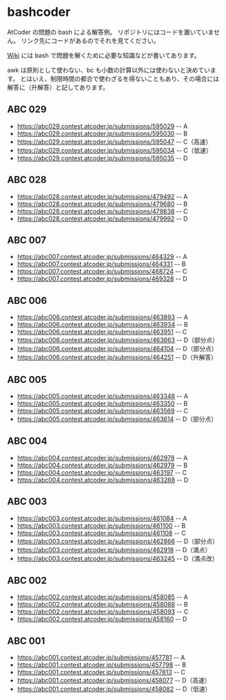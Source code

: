# bashcoder

AtCoder の問題の bash による解答例。
リポジトリにはコードを置いていません。
リンク先にコードがあるのでそれを見てください。

[Wiki][1] には bash で問題を解くために必要な知識などが書いてあります。

awk は原則として使わない、bc も小数の計算以外には使わないと決めています。
とはいえ、制限時間の都合で使わざるを得ないこともあり、その場合には解答に（升解答）と記してあります。

[1]: https://github.com/yuizumi/bashcoder/wiki/

## ABC 029

* https://abc029.contest.atcoder.jp/submissions/595029 -- A
* https://abc029.contest.atcoder.jp/submissions/595030 -- B
* https://abc029.contest.atcoder.jp/submissions/595047 -- C（高速）
* https://abc029.contest.atcoder.jp/submissions/595034 -- C（低速）
* https://abc029.contest.atcoder.jp/submissions/595035 -- D

## ABC 028

* https://abc028.contest.atcoder.jp/submissions/479492 -- A
* https://abc028.contest.atcoder.jp/submissions/479680 -- B
* https://abc028.contest.atcoder.jp/submissions/479838 -- C
* https://abc028.contest.atcoder.jp/submissions/479992 -- D

## ABC 007

* https://abc007.contest.atcoder.jp/submissions/464329 -- A
* https://abc007.contest.atcoder.jp/submissions/464331 -- B
* https://abc007.contest.atcoder.jp/submissions/468724 -- C
* https://abc007.contest.atcoder.jp/submissions/469328 -- D

## ABC 006

* https://abc006.contest.atcoder.jp/submissions/463893 -- A
* https://abc006.contest.atcoder.jp/submissions/463934 -- B
* https://abc006.contest.atcoder.jp/submissions/463951 -- C
* https://abc006.contest.atcoder.jp/submissions/463663 -- D（部分点）
* https://abc006.contest.atcoder.jp/submissions/464104 -- D（部分点）
* https://abc006.contest.atcoder.jp/submissions/464251 -- D（升解答）

## ABC 005

* https://abc005.contest.atcoder.jp/submissions/463348 -- A
* https://abc005.contest.atcoder.jp/submissions/463350 -- B
* https://abc005.contest.atcoder.jp/submissions/463569 -- C
* https://abc005.contest.atcoder.jp/submissions/463614 -- D（部分点）

## ABC 004

* https://abc004.contest.atcoder.jp/submissions/462978 -- A
* https://abc004.contest.atcoder.jp/submissions/462979 -- B
* https://abc004.contest.atcoder.jp/submissions/463197 -- C
* https://abc004.contest.atcoder.jp/submissions/463268 -- D

## ABC 003

* https://abc003.contest.atcoder.jp/submissions/461084 -- A
* https://abc003.contest.atcoder.jp/submissions/461100 -- B
* https://abc003.contest.atcoder.jp/submissions/461108 -- C
* https://abc003.contest.atcoder.jp/submissions/462866 -- D（部分点）
* https://abc003.contest.atcoder.jp/submissions/462918 -- D（満点）
* https://abc003.contest.atcoder.jp/submissions/463245 -- D（満点改）

## ABC 002

* https://abc002.contest.atcoder.jp/submissions/458085 -- A
* https://abc002.contest.atcoder.jp/submissions/458088 -- B
* https://abc002.contest.atcoder.jp/submissions/458093 -- C
* https://abc002.contest.atcoder.jp/submissions/458160 -- D

## ABC 001

* https://abc001.contest.atcoder.jp/submissions/457781 -- A
* https://abc001.contest.atcoder.jp/submissions/457798 -- B
* https://abc001.contest.atcoder.jp/submissions/457813 -- C
* https://abc001.contest.atcoder.jp/submissions/458077 -- D（高速）
* https://abc001.contest.atcoder.jp/submissions/458082 -- D（低速）
